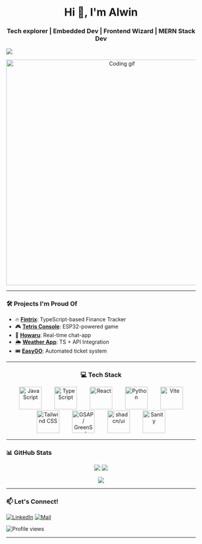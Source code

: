 <h1 align="center">Hi 👋, I'm Alwin</h1>
<h3 align="center">Tech explorer | Embedded Dev | Frontend Wizard | MERN Stack Dev</h3>

<img src="https://readme-typing-svg.herokuapp.com?font=Arvo&color=7B68EE&size=24&center=true&vCenter=true&width=500&height=40&lines=Welcome!;I'm+a+passionate+developer.;I+love+ESP32,+React+and+more!" />

<p align="center">
  <img src="https://media1.giphy.com/media/v1.Y2lkPTc5MGI3NjExZmFsdnprczVhbTExYjEzamZzZjl6NzlsaTAxNm1zdnFkZWRoYXVjZyZlcD12MV9pbnRlcm5hbF9naWZfYnlfaWQmY3Q9Zw/TNf5oSRelTeI8/giphy.gif" width="600" alt="Coding gif"/>
</p>

---

### 🛠️ Projects I'm Proud Of
- 🔥 [**Fintrix**](https://github.com/sreeramathrij/fintrix): TypeScript-based Finance Tracker
- 🎮 [**Tetris Console**](https://github.com/alwinalbert/tetris-console): ESP32-powered game
- 📱 [**Howaru**](https://github.com/alwinalbert/howaru): Real-time chat-app
- 🌦️ [**Weather App**](https://github.com/alwinalbert/weather-app): TS + API Integration
- 🎟️ [**EasyGO**](https://github.com/alwinalbert/EasyGO): Automated ticket system

---

<h3 align="center">💻 Tech Stack</h3>

<p align="center">
  <img src="https://cdn.jsdelivr.net/gh/devicons/devicon/icons/javascript/javascript-original.svg"
       height="60" style="margin: 0 15px;" alt="JavaScript" />
  <img src="https://cdn.jsdelivr.net/gh/devicons/devicon/icons/typescript/typescript-original.svg"
       height="60" style="margin: 0 15px;" alt="TypeScript" />
  <img src="https://cdn.jsdelivr.net/gh/devicons/devicon/icons/react/react-original.svg"
       height="60" style="margin: 0 15px;" alt="React" />
  <img src="https://cdn.jsdelivr.net/gh/devicons/devicon/icons/python/python-original.svg"
       height="60" style="margin: 0 15px;" alt="Python" />
  <img src="https://cdn.jsdelivr.net/gh/devicons/devicon/icons/vite/vite-original.svg"
       height="60" style="margin: 0 15px;" alt="Vite" />
  <img src="https://raw.githubusercontent.com/tailwindlabs/tailwindcss/HEAD/.github/logo-light.svg"
       height="60" style="margin: 0 15px;" alt="Tailwind CSS" />
  <img src="https://raw.githubusercontent.com/gilbarbara/logos/master/logos/greensock.svg"
       height="60" style="margin: 0 15px;" alt="GSAP / GreenSock" />
  <img src="https://avatars.githubusercontent.com/u/139895814?s=200&v=4"
       height="60" style="margin: 0 15px;" alt="shadcn/ui" />
  <img src="https://www.sanity.io/static/images/logo_rounded_square.png"
       height="60" style="margin: 0 15px;" alt="Sanity" />
</p>



---

### 📊 GitHub Stats
<p align="center">
  <img src="https://github-readme-stats.vercel.app/api?username=alwinalbert&show_icons=true&theme=radical" />
  <img src="https://github-readme-streak-stats.herokuapp.com/?user=alwinalbert&theme=radical" />
</p>

<p align="center">
  <img src="https://github-readme-activity-graph.vercel.app/graph?username=alwinalbert&theme=react-dark&hide_border=true&area=true" />
</p>


---

### 📫 Let's Connect!
[![LinkedIn](https://img.shields.io/badge/-LinkedIn-blue?style=flat-square&logo=linkedin)](https://www.linkedin.com/in/alwin-albert-7047162a0/)
[![Mail](https://img.shields.io/badge/-Gmail-red?style=flat-square&logo=gmail)](mailto:alwinalbert70@gmail.com)
<p>
  <img src="https://komarev.com/ghpvc/?username=alwinalbert&style=flat-square&color=lightgrey" alt="Profile views" />
</p>

---

